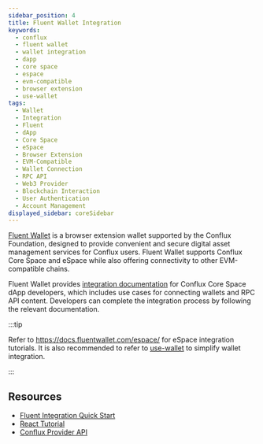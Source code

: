 ```yaml
---
sidebar_position: 4
title: Fluent Wallet Integration
keywords:
  - conflux
  - fluent wallet
  - wallet integration
  - dapp
  - core space
  - espace
  - evm-compatible
  - browser extension
  - use-wallet
tags:
  - Wallet
  - Integration
  - Fluent
  - dApp
  - Core Space
  - eSpace
  - Browser Extension
  - EVM-Compatible
  - Wallet Connection
  - RPC API
  - Web3 Provider
  - Blockchain Interaction
  - User Authentication
  - Account Management
displayed_sidebar: coreSidebar
---
```


[Fluent Wallet](https://fluentwallet.com/) is a browser extension wallet supported by the Conflux Foundation, designed to provide convenient and secure digital asset management services for Conflux users. Fluent Wallet supports Conflux Core Space and eSpace while also offering connectivity to other EVM-compatible chains.

Fluent Wallet provides [integration documentation](https://docs.fluentwallet.com/conflux/) for Conflux Core Space dApp developers, which includes use cases for connecting wallets and RPC API content. Developers can complete the integration process by following the relevant documentation.

:::tip

Refer to https://docs.fluentwallet.com/espace/ for eSpace integration tutorials. It is also recommended to refer to [use-wallet](../../general/build/tools/use-wallet.md) to simplify wallet integration.

:::

## Resources

- [Fluent Integration Quick Start](https://docs.fluentwallet.com/conflux/get-started/set-up-dev-environment/)
- [React Tutorial](https://docs.fluentwallet.com/conflux/category/tutorials/)
- [Conflux Provider API](https://docs.fluentwallet.com/conflux/reference/provider-api/)

